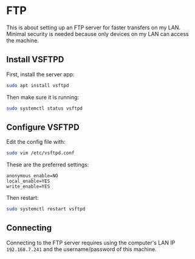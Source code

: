 # FTP

This is about setting up an FTP server for faster transfers on my LAN. Minimal security is needed because only devices on my LAN can access the machine.

## Install VSFTPD

First, install the server app:

```bash
sudo apt install vsftpd
```

Then make sure it is running:

```bash
sudo systemctl status vsftpd
```

## Configure VSFTPD

Edit the config file with:

```bash
sudo vim /etc/vsftpd.conf
```

These are the preferred settings:

```
anonymous_enable=NO
local_enable=YES
write_enable=YES
```

Then restart:

```bash
sudo systemctl restart vsftpd
```

## Connecting

Connecting to the FTP server requires using the computer's LAN IP `192.168.7.241` and the username/password of this machine.